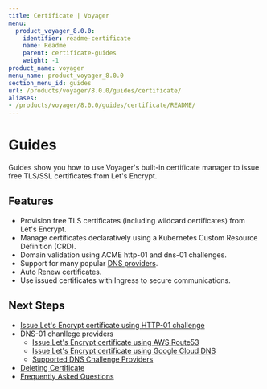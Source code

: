 ```yaml
---
title: Certificate | Voyager
menu:
  product_voyager_8.0.0:
    identifier: readme-certificate
    name: Readme
    parent: certificate-guides
    weight: -1
product_name: voyager
menu_name: product_voyager_8.0.0
section_menu_id: guides
url: /products/voyager/8.0.0/guides/certificate/
aliases:
- /products/voyager/8.0.0/guides/certificate/README/
---
```


# Guides

Guides show you how to use Voyager's built-in certificate manager to issue free TLS/SSL certificates from Let's Encrypt.

## Features
- Provision free TLS certificates (including wildcard certificates) from Let's Encrypt.
- Manage certificates declaratively using a Kubernetes Custom Resource Definition (CRD).
- Domain validation using ACME http-01 and dns-01 challenges.
- Support for many popular [DNS providers](/products/voyager/8.0.0/guides/certificate/dns/providers).
- Auto Renew certificates.
- Use issued certificates with Ingress to secure communications.

## Next Steps
- [Issue Let's Encrypt certificate using HTTP-01 challenge](/products/voyager/8.0.0/guides/certificate/http/overview)
- DNS-01 chanllege providers
  - [Issue Let's Encrypt certificate using AWS Route53](/products/voyager/8.0.0/guides/certificate/dns/route53)
  - [Issue Let's Encrypt certificate using Google Cloud DNS](/products/voyager/8.0.0/guides/certificate/dns/google-cloud)
  - [Supported DNS Challenge Providers](/products/voyager/8.0.0/guides/certificate/dns/providers)
- [Deleting Certificate](/products/voyager/8.0.0/guides/certificate/delete)
- [Frequently Asked Questions](/products/voyager/8.0.0/guides/certificate/faq)
